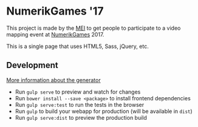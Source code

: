 # NumerikGames '17
This project is made by the [MEI](http://mei.heig-vd.ch) to get people to participate to a video mapping event at [NumerikGames](https://www.numerik-games.ch) 2017.

This is a single page that uses HTML5, Sass, jQuery, etc.

## Development
[More information about the generator](https://github.com/yeoman/generator-webapp)

- Run `gulp serve` to preview and watch for changes
- Run `bower install --save <package>` to install frontend dependencies
- Run `gulp serve:test` to run the tests in the browser
- Run `gulp` to build your webapp for production (will be available in `dist`)
- Run `gulp serve:dist` to preview the production build
